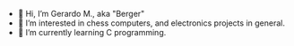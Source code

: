 - 👋 Hi, I’m Gerardo M., aka "Berger"
- 👀 I’m interested in chess computers, and electronics projects in general.
- 🌱 I’m currently learning C programming.
